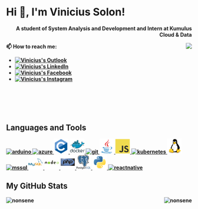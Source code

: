 # Hi 👋, I'm Vinicius Solon!
<p align="right"><strong> A student of System Analysis and Development and Intern at Kumulus Cloud & Data <strong></p>
<p align="right"><img align="right" src="https://cdn.dribbble.com/users/2579950/screenshots/6513091/cloud_400x300.gif"/></p>

📫 How to reach me: 
- [![Vinicius's Outlook](https://img.shields.io/badge/Microsoft_Outlook-0078D4?style=for-the-badge&logo=microsoft-outlook&logoColor=white&link=mailto:vinicius.solonsilva@hotmail.com)](mailto:vinicius.solonsilva@hotmail.com)
- [![Vinicius's LinkedIn](https://img.shields.io/badge/LinkedIn-0077B5?style=for-the-badge&logo=linkedin&logoColor=white)](https://linkedin.com/in/vinicius-solon-silva-978702174)
- [![Vinicius's Facebook](https://img.shields.io/badge/Facebook-1877F2?style=for-the-badge&logo=facebook&logoColor=white)](https://fb.com/vinicius.solonsilva)
- [![Vinicius's Instagram](https://img.shields.io/badge/Instagram-E4405F?style=for-the-badge&logo=instagram&logoColor=white)](https://instagram.com/vinicius.solon)

<br>
<br>
<br>
<br>

## Languages and Tools
<p align="left"> <a href="https://www.arduino.cc/" target="_blank"> <img src="https://cdn.worldvectorlogo.com/logos/arduino-1.svg" alt="arduino" width="40" height="40"/> </a> <a href="https://azure.microsoft.com/en-in/" target="_blank"> <img src="https://www.vectorlogo.zone/logos/microsoft_azure/microsoft_azure-icon.svg" alt="azure" width="40" height="40"/> </a> <a href="https://www.cprogramming.com/" target="_blank"> <img src="https://raw.githubusercontent.com/devicons/devicon/master/icons/c/c-original.svg" alt="c" width="40" height="40"/> </a> <a href="https://www.docker.com/" target="_blank"> <img src="https://raw.githubusercontent.com/devicons/devicon/master/icons/docker/docker-original-wordmark.svg" alt="docker" width="40" height="40"/> </a> <a href="https://git-scm.com/" target="_blank"> <img src="https://www.vectorlogo.zone/logos/git-scm/git-scm-icon.svg" alt="git" width="40" height="40"/> </a> <a href="https://www.java.com" target="_blank"> <img src="https://raw.githubusercontent.com/devicons/devicon/master/icons/java/java-original.svg" alt="java" width="40" height="40"/> </a> <a href="https://developer.mozilla.org/en-US/docs/Web/JavaScript" target="_blank"> <img src="https://raw.githubusercontent.com/devicons/devicon/master/icons/javascript/javascript-original.svg" alt="javascript" width="40" height="40"/> </a> <a href="https://kubernetes.io" target="_blank"> <img src="https://www.vectorlogo.zone/logos/kubernetes/kubernetes-icon.svg" alt="kubernetes" width="40" height="40"/> </a> <a href="https://www.linux.org/" target="_blank"> <img src="https://raw.githubusercontent.com/devicons/devicon/master/icons/linux/linux-original.svg" alt="linux" width="40" height="40"/> </a> <a href="https://www.microsoft.com/en-us/sql-server" target="_blank"> <img src="https://www.svgrepo.com/show/303229/microsoft-sql-server-logo.svg" alt="mssql" width="40" height="40"/> </a> <a href="https://www.mysql.com/" target="_blank"> <img src="https://raw.githubusercontent.com/devicons/devicon/master/icons/mysql/mysql-original-wordmark.svg" alt="mysql" width="40" height="40"/> </a> <a href="https://nodejs.org" target="_blank"> <img src="https://raw.githubusercontent.com/devicons/devicon/master/icons/nodejs/nodejs-original-wordmark.svg" alt="nodejs" width="40" height="40"/> </a> <a href="https://www.php.net" target="_blank"> <img src="https://raw.githubusercontent.com/devicons/devicon/master/icons/php/php-original.svg" alt="php" width="40" height="40"/> </a> <a href="https://www.postgresql.org" target="_blank"> <img src="https://raw.githubusercontent.com/devicons/devicon/master/icons/postgresql/postgresql-original-wordmark.svg" alt="postgresql" width="40" height="40"/> </a> <a href="https://www.python.org" target="_blank"> <img src="https://raw.githubusercontent.com/devicons/devicon/master/icons/python/python-original.svg" alt="python" width="40" height="40"/> </a> <a href="https://reactnative.dev/" target="_blank"> <img src="https://reactnative.dev/img/header_logo.svg" alt="reactnative" width="40" height="40"/> </a> </p>



## My GitHub Stats

<p align="center"><img align="left" src="https://github-readme-stats.vercel.app/api?username=vinicius-solon-silva&theme=algolia&show_icons=true" alt="nonsene" /></p>
<p align="center"><img align="right" src="https://github-readme-stats.vercel.app/api/top-langs/?username=vinicius-solon-silva&theme=algolia" alt="nonsene" /></p>
